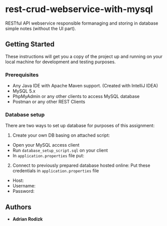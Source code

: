 # rest-crud-webservice-with-mysql

RESTful API webservice responsible formanaging and storing in database simple notes (without the UI part).

## Getting Started

These instructions will get you a copy of the project up and running on your local machine for development and testing purposes.

### Prerequisites

* Any Java IDE with Apache Maven support. (Created with IntelliJ IDEA)
* MySQL 5.x
* PhpMyAdmin or any other clients to access MySQL database
* Postman or any other REST Clients

### Database setup

There are two ways to set up database for purposes of this assignment:

1. Create your own DB basing on attached script:
  * Open your MySQL access client
  * Run `database_setup_script.sql` on your client
  * In `application.properties` file put:
  
   


2. Connect to previously prepared database hosted online:
  Put these credentials in `application.properties` file
  
  * Host:
  * Username: 
  * Password: 
  
 




## Authors

* **Adrian Rodizk** 
